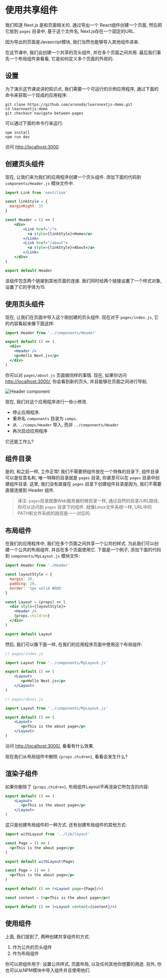 # 使用共享组件

我们知道 Next.js 是和页面相关的. 通过导出一个 React组件创建一个页面, 然后把它放到 `pages` 目录中, 基于这个文件名, Next.js存在一个固定的URL.

因为导出的页面是Javascript模块, 我们当然也能够导入其他组件进来.


在这节课中, 我们会创建一个共享的页头组件, 并在多个页面之间共用. 最后我们事先一个布局组件来看看, 它是如何定义多个页面的外观的.

## 设置

为了演示这节课说讲的知识点, 我们需要一个可运行的示例应用程序, 通过下面的命令来获取一个现成的应用程序:

```shell
git clone https://github.com/arunoda/learnnextjs-demo.git
cd learnnextjs-demo
git checkout navigate-between-pages
```

可以通过下面的命令行来运行:

```shell
npm install
npm run dev
```

访问 [http://localhost:3000](http://localhost:3000).

## 创建页头组件

现在, 让我们来为我们的应用程序创建一个页头组件. 添加下面的代码到 `components/Header.js` 模块文件中.

```jsx
import Link from 'next/link'

const linkStyle = {
  marginRight: 15
}

const Header = () => (
    <div>
        <Link href="/">
          <a style={linkStyle}>Home</a>
        </Link>
        <Link href="/about">
          <a style={linkStyle}>About</a>
        </Link>
    </div>
)

export default Header
```

该组件包含两个链接到其他页面的连接. 我们同时给两个链接设置了一个样式对象, 设置了它的字体为15.

## 使用页头组件

现在, 让我们在页面中导入这个刚创建的页头组件. 现在对于 `pages/index.js`, 它的内容看起来像下面这样:

```jsx
import Header from '../components/Header'

export default () => (
  <div>
    <Header />
    <p>Hello Next.js</p>
  </div>
)
```

你可以对 `pages/about.js` 页面做同样的事情. 现在, 如果你访问 [http://localhost:3000/](http://localhost:3000), 你会看到新的页头, 并且能够在页面之间进行导航.

![Header component](https://cloud.githubusercontent.com/assets/50838/24333679/fa856f00-1279-11e7-931d-a5707e51a801.gif)

现在, 我们对这个应用程序进行一些小修改.

- 停止应用程序.
- 重命名 `components` 目录为 `comps`.
- 从 `../comps/Header` 导入, 而非 `../components/Header`
- 再次启动应用程序

它还能工作么?

## 组件目录

是的, 和之前一样, 工作正常! 我们不需要把组件放在一个特殊的目录下, 组件目录可以是任意名称, 唯一特殊的目录就是 `pages` 目录, 你甚至可以在 `pages` 目录中创建组件目录. 这里, 我们没有直接在 `pages` 目录下创建组件目录是因为, 我们不需要直接连接到 Header 组件.

> 译注: `pages`目录就像Web服务器的根目录一样, 通过自然的目录/URL路径, 你可以访问到 `pages` 目录下的组件. 就像Linux文件系统一样, URL中的PATH和文件系统的路径是一一对应的.

## 布局组件

在我们的应用程序中, 我们在多个页面之间共享一个公共的样式. 为此我们可以创建一个公共的布局组件, 并且在多个页面使用它. 下面是一个例子, 添加下面的代码到 `components/MyLayout.js` 模块文件:

```jsx
import Header from './Header'

const layoutStyle = {
  margin: 20,
  padding: 20,
  border: '1px solid #DDD'
}

const Layout = (props) => (
  <div style={layoutStyle}>
    <Header />
    {props.children}
  </div>
)

export default Layout
```

然后, 我们可以像下面一样, 在我们的应用程序页面中使用这个布局组件:

```jsx
// pages/index.js

import Layout from '../components/MyLayout.js'

export default () => (
    <Layout>
       <p>Hello Next.js</p>
    </Layout>
)
```

```jsx
// pages/about.js

import Layout from '../components/MyLayout.js'

export default () => (
    <Layout>
       <p>This is the about page</p>
    </Layout>
)
```

访问 [http://localhost:3000/](http://localhost:3000), 看看有什么效果.

现在我们从布局组件中删除 `{props.chidren}`, 看看会发生什么?

## 渲染子组件

如果你删除了 `{props.chidren}`, 布局组件Layout不再渲染它所包含的内容:

```jsx
export default () => (
    <Layout>
       <p>This is the about page</p>
    </Layout>
)
```

这只是创建布局组件的一种方式. 还有创建布局组件的其他方式:

```jsx
import withLayout from '../lib/layout'

const Page = () => (
  <p>This is the about page</p>
)

export default withLayout(Page)
```

```jsx
const Page = () => (
  <p>This is the about page</p>
)

export default () => (<Layout page={Page}/>)
```

```jsx
const content = (<p>This is the about page</p>)

export default () => (<Layout content={content}/>)
```

## 使用组件

上面, 我们提到了, 两种创建共享组件的方式:

1. 作为公共的页头组件
2. 作为布局组件

你可以把组件用于: 设置公共样式, 页面布局, 以及任何其他你想要的用途. 另外, 你也可以从NPM模块中导入组件并且使用他们.

